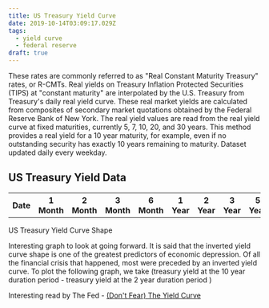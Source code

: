 ```yaml
---
title: US Treasury Yield Curve
date: 2019-10-14T03:09:17.029Z
tags:
  - yield curve
  - federal reserve
draft: true
---
```

These rates are commonly referred to as "Real Constant Maturity Treasury" rates, or R-CMTs. Real yields on Treasury Inflation Protected Securities (TIPS) at "constant maturity" are interpolated by the U.S. Treasury from Treasury's daily real yield curve. These real market yields are calculated from composites of secondary market quotations obtained by the Federal Reserve Bank of New York. The real yield values are read from the real yield curve at fixed maturities, currently 5, 7, 10, 20, and 30 years. This method provides a real yield for a 10 year maturity, for example, even if no outstanding security has exactly 10 years remaining to maturity. Dataset updated daily every weekday.



<h2>US Treasury Yield Data</h2>          <div class="table-responsive">            <table class="table table-striped table-sm" id="treasuryData">              <thead>                <tr>                  <th>Date</th>                  <th>1 Month</th>                  <th>2 Month</th>                  <th>3 Month</th>                  <th>6 Month</th>                  <th>1 Year</th>                  <th>2 Year</th>                  <th>3 Year</th>                  <th>5 Year</th>                  <th>7 Year</th>                  <th>10 Year</th>                  <th>20 Year</th>                  <th>30 Year</th>                </tr>              </thead>              <tbody>                <tr>                </tr>              </tbody>            </table>          </div>







US Treasury Yield Curve Shape

Interesting graph to look at going forward. It is said that the inverted yield curve shape is one of the greatest predictors of economic depression. Of all the financial crisis that happened, most were preceded by an inverted yield curve. To plot the following graph, we take (treasury yield at the 10 year duration period - treasury yield at the 2 year duration period )



Interesting read by The Fed - [(Don't Fear) The Yield Curve](https://www.federalreserve.gov/econres/notes/feds-notes/dont-fear-the-yield-curve-20180628.htm)





<script src="https://finchato.github.io/grabTreasuryData.js"></script>
